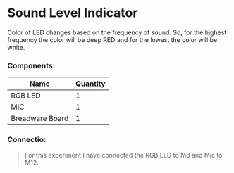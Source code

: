 # Sound Level Indicator 

Color of LED changes based on the frequency of sound. 
So, for the highest frequency the color will be deep RED and for the lowest the color will be white.

### Components: 
Name | Quantity
-----|---------
RGB LED | 1
MIC | 1
Breadware Board | 1

### Connectio:
> For this experiment I have connected the RGB LED to M8 and Mic to M12.

